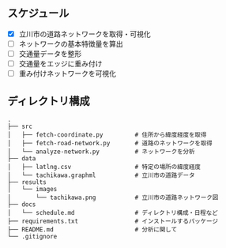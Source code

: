 ## スケジュール

- [x] 立川市の道路ネットワークを取得・可視化
- [ ] ネットワークの基本特徴量を算出
- [ ] 交通量データを整形
- [ ] 交通量をエッジに重み付け
- [ ] 重み付けネットワークを可視化

## ディレクトリ構成

```
.
├── src
│   ├── fetch-coordinate.py         # 住所から緯度経度を取得
│   ├── fetch-road-network.py       # 道路のネットワークを取得
│   └── analyze-network.py          # ネットワークを分析
├── data
│   ├── latlng.csv                  # 特定の場所の緯度経度
│   └── tachikawa.graphml           # 立川市の道路データ
├── results
│   └── images
│       └── tachikawa.png           # 立川市の道路ネットワーク図
├── docs
│   └── schedule.md                 # ディレクトリ構成・日程など
├── requirements.txt                # インストールするパッケージ
├── README.md                       # 分析に関して
└── .gitignore
```
